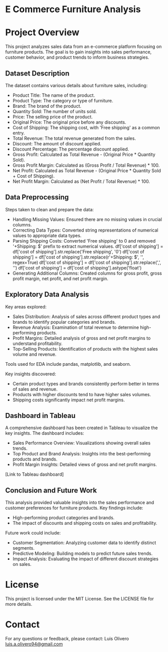 # E Commerce Furniture Analysis

# Project Overview
This project analyzes sales data from an e-commerce platform focusing on furniture products. The goal is to gain insights into sales performance, customer behavior, and product trends to inform business strategies.

## Dataset Description
The dataset contains various details about furniture sales, including:
- Product Title: The name of the product.
- Product Type: The category or type of furniture.
- Brand: The brand of the product.
- Quantity Sold: The number of units sold.
- Price: The selling price of the product.
- Original Price: The original price before any discounts.
- Cost of Shipping: The shipping cost, with 'Free shipping' as a common entry.
- Total Revenue: The total revenue generated from the sales.
- Discount: The amount of discount applied.
- Discount Percentage: The percentage discount applied.
- Gross Profit: Calculated as Total Revenue - (Original Price * Quantity Sold).
- Gross Profit Margin: Calculated as (Gross Profit / Total Revenue) * 100.
- Net Profit: Calculated as Total Revenue - (Original Price * Quantity Sold + 
  Cost of Shipping).
- Net Profit Margin: Calculated as (Net Profit / Total Revenue) * 100.
  
## Data Preprocessing
Steps taken to clean and prepare the data:
- Handling Missing Values: Ensured there are no missing values in crucial columns.
- Correcting Data Types: Converted string representations of numerical values to 
  appropriate data types.
- Parsing Shipping Costs: Converted 'Free shipping' to 0 and removed '+Shipping: 
  $' prefix to extract numerical values.
df['cost of shipping'] = df['cost of shipping'].str.replace('Free shipping', '0')
df['cost of shipping'] = df['cost of shipping'].str.replace(r'\+Shipping: \$', '', regex=True)
df['cost of shipping'] = df['cost of shipping'].str.replace(',', '')
df['cost of shipping'] = df['cost of shipping'].astype('float')
- Generating Additional Columns: Created columns for gross profit, gross profit 
  margin, net profit, and net profit margin.

## Exploratory Data Analysis
Key areas explored:
- Sales Distribution: Analysis of sales across different product types and brands 
  to identify popular categories and brands.
- Revenue Analysis: Examination of total revenue to determine high-performing 
  products.
- Profit Margins: Detailed analysis of gross and net profit margins to understand 
  profitability.
- Top-Selling Products: Identification of products with the highest sales volume 
  and revenue.

Tools used for EDA include pandas, matplotlib, and seaborn.

Key insights discovered:

- Certain product types and brands consistently perform better in terms of sales 
  and revenue.
- Products with higher discounts tend to have higher sales volumes.
- Shipping costs significantly impact net profit margins.

## Dashboard in Tableau
A comprehensive dashboard has been created in Tableau to visualize the key insights. The dashboard includes:

- Sales Performance Overview: Visualizations showing overall sales trends.
- Top Product and Brand Analysis: Insights into the best-performing products and 
  brands.
- Profit Margin Insights: Detailed views of gross and net profit margins.

[Link to Tableau dashboard]

## Conclusion and Future Work
This analysis provided valuable insights into the sales performance and customer preferences for furniture products. Key findings include:

- High-performing product categories and brands.
- The impact of discounts and shipping costs on sales and profitability.

Future work could include:

- Customer Segmentation: Analyzing customer data to identify distinct segments.
- Predictive Modeling: Building models to predict future sales trends.
- Impact Analysis: Evaluating the impact of different discount strategies on 
  sales.

# License

This project is licensed under the MIT License. See the LICENSE file for more details.

# Contact
For any questions or feedback, please contact:
Luis Olivero
luis.a.olivero94@gmail.com

